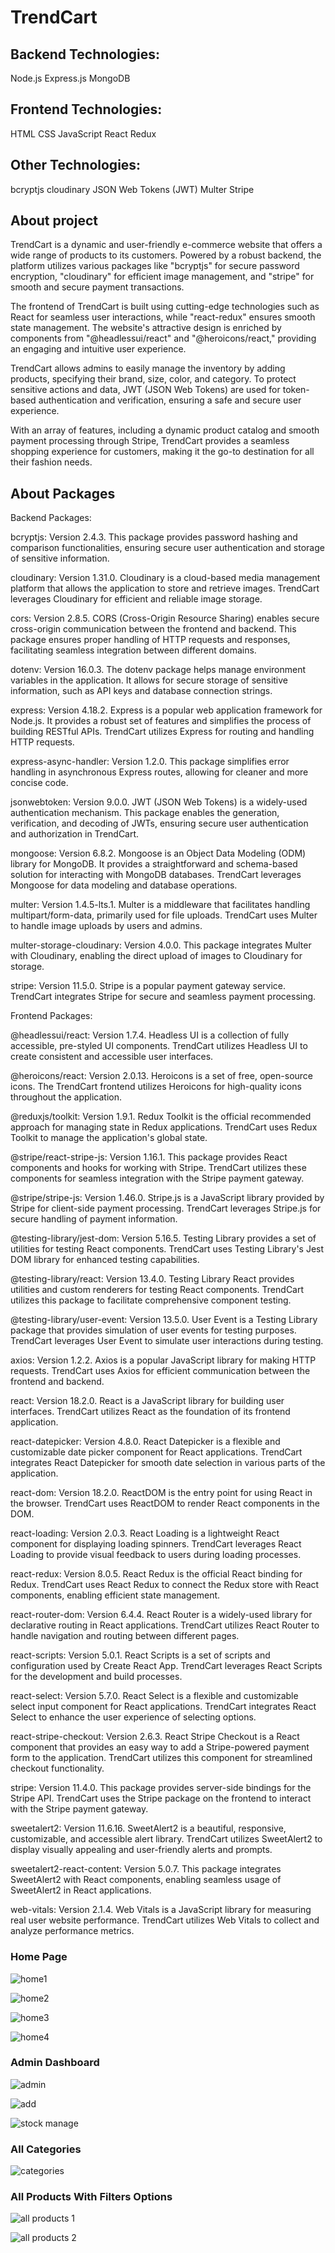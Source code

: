 # TrendCart

## Backend Technologies:
Node.js
Express.js
MongoDB
## Frontend Technologies:
HTML
CSS
JavaScript
React
Redux
## Other Technologies:
bcryptjs
cloudinary
JSON Web Tokens (JWT)
Multer
Stripe

## About project
TrendCart is a dynamic and user-friendly e-commerce website that offers a wide range of products to its customers. Powered by a robust backend, the platform utilizes various packages like "bcryptjs" for secure password encryption, "cloudinary" for efficient image management, and "stripe" for smooth and secure payment transactions.

The frontend of TrendCart is built using cutting-edge technologies such as React for seamless user interactions, while "react-redux" ensures smooth state management. The website's attractive design is enriched by components from "@headlessui/react" and "@heroicons/react," providing an engaging and intuitive user experience.

TrendCart allows admins to easily manage the inventory by adding products, specifying their brand, size, color, and category. To protect sensitive actions and data, JWT (JSON Web Tokens) are used for token-based authentication and verification, ensuring a safe and secure user experience.

With an array of features, including a dynamic product catalog and smooth payment processing through Stripe, TrendCart provides a seamless shopping experience for customers, making it the go-to destination for all their fashion needs.

## About Packages 
Backend Packages:

bcryptjs: Version 2.4.3. This package provides password hashing and comparison functionalities, ensuring secure user authentication and storage of sensitive information.

cloudinary: Version 1.31.0. Cloudinary is a cloud-based media management platform that allows the application to store and retrieve images. TrendCart leverages Cloudinary for efficient and reliable image storage.

cors: Version 2.8.5. CORS (Cross-Origin Resource Sharing) enables secure cross-origin communication between the frontend and backend. This package ensures proper handling of HTTP requests and responses, facilitating seamless integration between different domains.

dotenv: Version 16.0.3. The dotenv package helps manage environment variables in the application. It allows for secure storage of sensitive information, such as API keys and database connection strings.

express: Version 4.18.2. Express is a popular web application framework for Node.js. It provides a robust set of features and simplifies the process of building RESTful APIs. TrendCart utilizes Express for routing and handling HTTP requests.

express-async-handler: Version 1.2.0. This package simplifies error handling in asynchronous Express routes, allowing for cleaner and more concise code.

jsonwebtoken: Version 9.0.0. JWT (JSON Web Tokens) is a widely-used authentication mechanism. This package enables the generation, verification, and decoding of JWTs, ensuring secure user authentication and authorization in TrendCart.

mongoose: Version 6.8.2. Mongoose is an Object Data Modeling (ODM) library for MongoDB. It provides a straightforward and schema-based solution for interacting with MongoDB databases. TrendCart leverages Mongoose for data modeling and database operations.

multer: Version 1.4.5-lts.1. Multer is a middleware that facilitates handling multipart/form-data, primarily used for file uploads. TrendCart uses Multer to handle image uploads by users and admins.

multer-storage-cloudinary: Version 4.0.0. This package integrates Multer with Cloudinary, enabling the direct upload of images to Cloudinary for storage.

stripe: Version 11.5.0. Stripe is a popular payment gateway service. TrendCart integrates Stripe for secure and seamless payment processing.

Frontend Packages:

@headlessui/react: Version 1.7.4. Headless UI is a collection of fully accessible, pre-styled UI components. TrendCart utilizes Headless UI to create consistent and accessible user interfaces.

@heroicons/react: Version 2.0.13. Heroicons is a set of free, open-source icons. The TrendCart frontend utilizes Heroicons for high-quality icons throughout the application.

@reduxjs/toolkit: Version 1.9.1. Redux Toolkit is the official recommended approach for managing state in Redux applications. TrendCart uses Redux Toolkit to manage the application's global state.

@stripe/react-stripe-js: Version 1.16.1. This package provides React components and hooks for working with Stripe. TrendCart utilizes these components for seamless integration with the Stripe payment gateway.

@stripe/stripe-js: Version 1.46.0. Stripe.js is a JavaScript library provided by Stripe for client-side payment processing. TrendCart leverages Stripe.js for secure handling of payment information.

@testing-library/jest-dom: Version 5.16.5. Testing Library provides a set of utilities for testing React components. TrendCart uses Testing Library's Jest DOM library for enhanced testing capabilities.

@testing-library/react: Version 13.4.0. Testing Library React provides utilities and custom renderers for testing React components. TrendCart utilizes this package to facilitate comprehensive component testing.

@testing-library/user-event: Version 13.5.0. User Event is a Testing Library package that provides simulation of user events for testing purposes. TrendCart leverages User Event to simulate user interactions during testing.

axios: Version 1.2.2. Axios is a popular JavaScript library for making HTTP requests. TrendCart uses Axios for efficient communication between the frontend and backend.

react: Version 18.2.0. React is a JavaScript library for building user interfaces. TrendCart utilizes React as the foundation of its frontend application.

react-datepicker: Version 4.8.0. React Datepicker is a flexible and customizable date picker component for React applications. TrendCart integrates React Datepicker for smooth date selection in various parts of the application.

react-dom: Version 18.2.0. ReactDOM is the entry point for using React in the browser. TrendCart uses ReactDOM to render React components in the DOM.

react-loading: Version 2.0.3. React Loading is a lightweight React component for displaying loading spinners. TrendCart leverages React Loading to provide visual feedback to users during loading processes.

react-redux: Version 8.0.5. React Redux is the official React binding for Redux. TrendCart uses React Redux to connect the Redux store with React components, enabling efficient state management.

react-router-dom: Version 6.4.4. React Router is a widely-used library for declarative routing in React applications. TrendCart utilizes React Router to handle navigation and routing between different pages.

react-scripts: Version 5.0.1. React Scripts is a set of scripts and configuration used by Create React App. TrendCart leverages React Scripts for the development and build processes.

react-select: Version 5.7.0. React Select is a flexible and customizable select input component for React applications. TrendCart integrates React Select to enhance the user experience of selecting options.

react-stripe-checkout: Version 2.6.3. React Stripe Checkout is a React component that provides an easy way to add a Stripe-powered payment form to the application. TrendCart utilizes this component for streamlined checkout functionality.

stripe: Version 11.4.0. This package provides server-side bindings for the Stripe API. TrendCart uses the Stripe package on the frontend to interact with the Stripe payment gateway.

sweetalert2: Version 11.6.16. SweetAlert2 is a beautiful, responsive, customizable, and accessible alert library. TrendCart utilizes SweetAlert2 to display visually appealing and user-friendly alerts and prompts.

sweetalert2-react-content: Version 5.0.7. This package integrates SweetAlert2 with React components, enabling seamless usage of SweetAlert2 in React applications.

web-vitals: Version 2.1.4. Web Vitals is a JavaScript library for measuring real user website performance. TrendCart utilizes Web Vitals to collect and analyze performance metrics.

### Home Page
![home1](https://github.com/pavankumar130/TrendCart/assets/122618703/9eb0f4bc-2a9f-4869-b771-2c3472a9cc9a)

![home2](https://github.com/pavankumar130/TrendCart/assets/122618703/6443ae05-003e-4f03-b767-9784b12c2f76)

![home3](https://github.com/pavankumar130/TrendCart/assets/122618703/4e4149e0-6db1-4cd3-9103-6d6a71349ebe)

![home4](https://github.com/pavankumar130/TrendCart/assets/122618703/1f1ea694-c0ec-4e4a-a02e-429a09b14383)

### Admin Dashboard
![admin](https://github.com/pavankumar130/TrendCart/assets/122618703/0b361aa3-cca9-4429-b55c-7600b4cf7665)

![add](https://github.com/pavankumar130/TrendCart/assets/122618703/36ed824e-081e-45b1-9fa6-8b5ef33d8205)

![stock manage](https://github.com/pavankumar130/TrendCart/assets/122618703/35c83803-e8e1-4d87-b053-72316f562467)

### All Categories
![categories](https://github.com/pavankumar130/TrendCart/assets/122618703/2dae4bb8-1de5-4540-a813-9ebacc345524)

### All Products With Filters Options
![all products 1](https://github.com/pavankumar130/TrendCart/assets/122618703/a7077734-62fa-41f1-8f03-3cd9a0ed0dfe)

![all products 2](https://github.com/pavankumar130/TrendCart/assets/122618703/bd208a91-7b1f-4854-aad5-5b88f7218d72)

